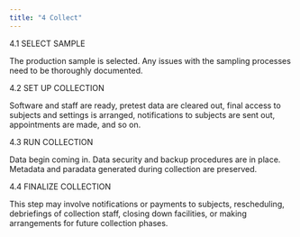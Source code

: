 ```yaml
---
title: "4 Collect"
---
```


4.1 SELECT SAMPLE

The production sample is selected. Any issues with the sampling processes need to be thoroughly documented.

4.2 SET UP COLLECTION

Software and staff are ready, pretest data are cleared out, final access to subjects and settings is arranged, notifications to subjects are sent out, appointments are made, and so on.

4.3 RUN COLLECTION

Data begin coming in. Data security and backup procedures are in place. Metadata and paradata generated during collection are preserved.

4.4 FINALIZE COLLECTION

This step may involve notifications or payments to subjects, rescheduling, debriefings of collection staff, closing down facilities, or making arrangements for future collection phases.

